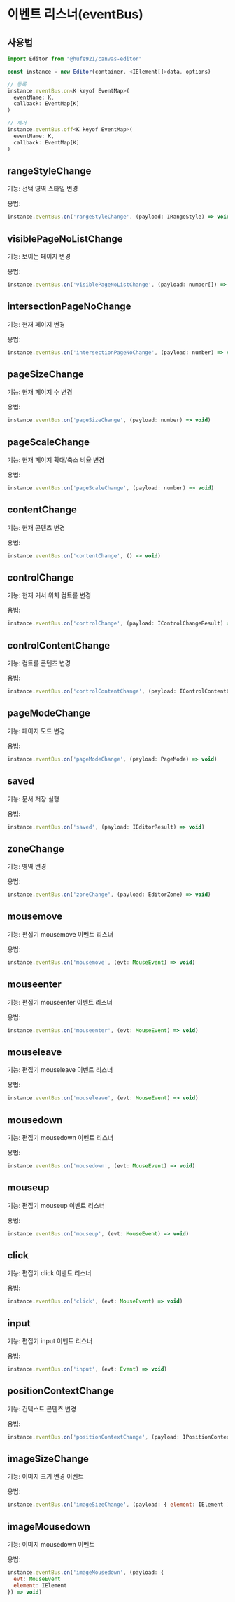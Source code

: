 # 이벤트 리스너(eventBus)

## 사용법

```javascript
import Editor from "@hufe921/canvas-editor"

const instance = new Editor(container, <IElement[]>data, options)

// 등록
instance.eventBus.on<K keyof EventMap>(
  eventName: K,
  callback: EventMap[K]
)

// 제거
instance.eventBus.off<K keyof EventMap>(
  eventName: K,
  callback: EventMap[K]
)
```

## rangeStyleChange

기능: 선택 영역 스타일 변경

용법:

```javascript
instance.eventBus.on('rangeStyleChange', (payload: IRangeStyle) => void)
```

## visiblePageNoListChange

기능: 보이는 페이지 변경

용법:

```javascript
instance.eventBus.on('visiblePageNoListChange', (payload: number[]) => void)
```

## intersectionPageNoChange

기능: 현재 페이지 변경

용법:

```javascript
instance.eventBus.on('intersectionPageNoChange', (payload: number) => void)
```

## pageSizeChange

기능: 현재 페이지 수 변경

용법:

```javascript
instance.eventBus.on('pageSizeChange', (payload: number) => void)
```

## pageScaleChange

기능: 현재 페이지 확대/축소 비율 변경

용법:

```javascript
instance.eventBus.on('pageScaleChange', (payload: number) => void)
```

## contentChange

기능: 현재 콘텐츠 변경

용법:

```javascript
instance.eventBus.on('contentChange', () => void)
```

## controlChange

기능: 현재 커서 위치 컴트롤 변경

용법:

```javascript
instance.eventBus.on('controlChange', (payload: IControlChangeResult) => void)
```

## controlContentChange

기능: 컴트롤 콘텐츠 변경

용법:

```javascript
instance.eventBus.on('controlContentChange', (payload: IControlContentChangeResult) => void)
```

## pageModeChange

기능: 페이지 모드 변경

용법:

```javascript
instance.eventBus.on('pageModeChange', (payload: PageMode) => void)
```

## saved

기능: 문서 저장 실행

용법:

```javascript
instance.eventBus.on('saved', (payload: IEditorResult) => void)
```

## zoneChange

기능: 영역 변경

용법:

```javascript
instance.eventBus.on('zoneChange', (payload: EditorZone) => void)
```

## mousemove

기능: 편집기 mousemove 이벤트 리스너

용법:

```javascript
instance.eventBus.on('mousemove', (evt: MouseEvent) => void)
```

## mouseenter

기능: 편집기 mouseenter 이벤트 리스너

용법:

```javascript
instance.eventBus.on('mouseenter', (evt: MouseEvent) => void)
```

## mouseleave

기능: 편집기 mouseleave 이벤트 리스너

용법:

```javascript
instance.eventBus.on('mouseleave', (evt: MouseEvent) => void)
```

## mousedown

기능: 편집기 mousedown 이벤트 리스너

용법:

```javascript
instance.eventBus.on('mousedown', (evt: MouseEvent) => void)
```

## mouseup

기능: 편집기 mouseup 이벤트 리스너

용법:

```javascript
instance.eventBus.on('mouseup', (evt: MouseEvent) => void)
```

## click

기능: 편집기 click 이벤트 리스너

용법:

```javascript
instance.eventBus.on('click', (evt: MouseEvent) => void)
```

## input

기능: 편집기 input 이벤트 리스너

용법:

```javascript
instance.eventBus.on('input', (evt: Event) => void)
```

## positionContextChange

기능: 컨텍스트 콘텐츠 변경

용법:

```javascript
instance.eventBus.on('positionContextChange', (payload: IPositionContextChangePayload) => void)
```

## imageSizeChange

기능: 이미지 크기 변경 이벤트

용법:

```javascript
instance.eventBus.on('imageSizeChange', (payload: { element: IElement }) => void)
```

## imageMousedown

기능: 이미지 mousedown 이벤트

용법:

```javascript
instance.eventBus.on('imageMousedown', (payload: {
  evt: MouseEvent
  element: IElement
}) => void)
```
